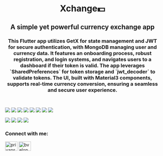 <h1 align="center">Xchange💵</h1> <h2 align="center">A simple yet powerful currency exchange app</h2> 
<h3 align="center">This Flutter app utilizes GetX for state management and JWT for secure authentication, with MongoDB managing user and currency data. It features an onboarding process, robust registration, and login systems, and navigates users to a dashboard if their token is valid. The app leverages `SharedPreferences` for token storage and `jwt_decoder` to validate tokens. The UI, built with Material3 components, supports real-time currency conversion, ensuring a seamless and secure user experience.</h3>
<br>


<p align="left">
<img src ="https://github.com/user-attachments/assets/6f832eee-b784-42bc-94a2-89da8a4cbad7" /> <img src ="https://github.com/user-attachments/assets/119cfb24-8250-4a45-9866-7fc6ba157f71" />  <img src ="https://github.com/user-attachments/assets/0c41ed9a-2eb6-40a9-ac02-37f31fb01989" /> <img src ="https://github.com/user-attachments/assets/77160295-912e-453a-bcb4-35575f4768e3" />
<img src ="https://github.com/user-attachments/assets/e32eed54-a0c7-4572-ab62-283fb94f0ac8" /> <img src ="https://github.com/user-attachments/assets/840e2eba-aef7-46e6-9d64-e1cbfebf815e" />  <img src ="https://github.com/user-attachments/assets/8d301665-bc0c-4a65-b2be-befff4e1018f" />  <img src ="https://github.com/user-attachments/assets/453bf1f3-83e2-4324-8be7-379b0167c65f" /> 

<img src ="https://github.com/user-attachments/assets/1b914255-4c04-4bb2-b70d-060d380528cd" />  <img src ="https://github.com/user-attachments/assets/3b8eab2d-6328-4033-8e57-5a97624cd66e" />  <img src ="https://github.com/user-attachments/assets/63507b23-6711-4049-b2f8-f9d4db03046f" />   <img src ="https://github.com/user-attachments/assets/edea2a28-f033-40b7-8157-db055c2ace12" /> 
</p>


<h3 align="left">Connect with me:</h3>
<p align="left">
<a href="https://linkedin.com/in/priyanshu-amrit" target="blank"><img align="center" src="https://raw.githubusercontent.com/rahuldkjain/github-profile-readme-generator/master/src/images/icons/Social/linked-in-alt.svg" alt="priyanshu amrit" height="30" width="40" /></a>
<a href="https://twitter.com/bveloper_" target="blank"><img align="center" src="https://raw.githubusercontent.com/rahuldkjain/github-profile-readme-generator/master/src/images/icons/Social/twitter.svg" alt="bveloper_" height="30" width="40" /></a>




